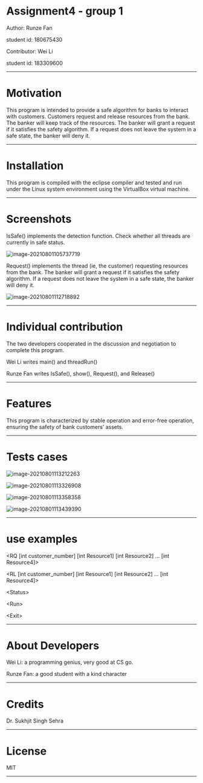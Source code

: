 # Assignment4 - group 1

Author: Runze Fan

student id: 180675430

Contributor: Wei Li

student id: 183309600

---

# Motivation

This program is intended to provide a safe algorithm for banks to interact with customers. Customers request and release resources from the bank. The banker will keep track of the resources. The banker will grant a request if it satisfies the safety algorithm. If a request does not leave the system in a safe state, the banker will deny it.

---

# Installation

This program is compiled with the eclipse compiler and tested and run under the Linux system environment using the VirtualBox virtual machine.

---

# Screenshots

IsSafe() implements the detection function. Check whether all threads are currently in safe status.

![image-20210801105737719](C:\Users\runze\AppData\Roaming\Typora\typora-user-images\image-20210801105737719.png)

Request() implements the thread (ie, the customer) requesting resources from the bank. The banker will grant a request if it satisfies the safety algorithm. If a request does not leave the system in a safe state, the banker will deny it.

![image-20210801112718892](C:\Users\runze\AppData\Roaming\Typora\typora-user-images\image-20210801112718892.png)

---

# Individual contribution

The two developers cooperated in the discussion and negotiation to complete this program. 

Wei Li writes main() and threadRun()

Runze Fan writes IsSafe(), show(), Request(), and Release()

---

# Features

This program is characterized by stable operation and error-free operation, ensuring the safety of bank customers’ assets.

---

# Tests cases

![image-20210801113212263](C:\Users\runze\AppData\Roaming\Typora\typora-user-images\image-20210801113212263.png)

![image-20210801113326908](C:\Users\runze\AppData\Roaming\Typora\typora-user-images\image-20210801113326908.png)

![image-20210801113358358](C:\Users\runze\AppData\Roaming\Typora\typora-user-images\image-20210801113358358.png)

![image-20210801113439390](C:\Users\runze\AppData\Roaming\Typora\typora-user-images\image-20210801113439390.png)

---

# use examples

<RQ  [int customer_number]  [int Resource1]  [int Resource2]  ...  [int Resource4]>

<RL [int  customer_number]  [int Resource1]  [int Resource2]  ...  [int Resource4]>

<Status\>

<Run\>

<Exit\>

---

# About Developers

Wei Li: a programming genius, very good at CS go.

Runze Fan: a good student with a kind character

---

# Credits

Dr. Sukhjit Singh Sehra

---

# License

MIT

---
